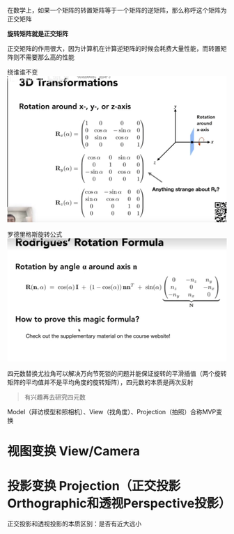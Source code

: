 在数学上，如果一个矩阵的转置矩阵等于一个矩阵的逆矩阵，那么称呼这个矩阵为正交矩阵

**旋转矩阵就是正交矩阵**

正交矩阵的作用很大，因为计算机在计算逆矩阵的时候会耗费大量性能，而转置矩阵则不需要那么高的性能

绕谁谁不变
![图片](./Image/04_01.png)

罗德里格斯旋转公式
![图片](./Image/04_02.png)

四元数替换尤拉角可以解决万向节死锁的问题并能保证旋转的平滑插值（两个旋转矩阵的平均值并不是平均角度的旋转矩阵），四元数的本质是两次反射
> 有兴趣再去研究四元数

Model（拜访模型和照相机）、View（找角度）、Projection（拍照）合称MVP变换

# 视图变换 View/Camera
 
# 投影变换 Projection（正交投影Orthographic和透视Perspective投影）
正交投影和透视投影的本质区别：是否有近大远小